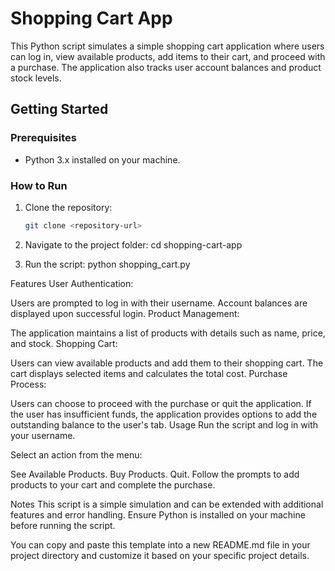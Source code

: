 # Shopping Cart App

This Python script simulates a simple shopping cart application where users can log in, view available products, add items to their cart, and proceed with a purchase. The application also tracks user account balances and product stock levels.

## Getting Started

### Prerequisites

- Python 3.x installed on your machine.

### How to Run

1. Clone the repository:

   ```bash
   git clone <repository-url>
2. Navigate to the project folder:
cd shopping-cart-app

3. Run the script:
python shopping_cart.py

Features
User Authentication:

Users are prompted to log in with their username.
Account balances are displayed upon successful login.
Product Management:

The application maintains a list of products with details such as name, price, and stock.
Shopping Cart:

Users can view available products and add them to their shopping cart.
The cart displays selected items and calculates the total cost.
Purchase Process:

Users can choose to proceed with the purchase or quit the application.
If the user has insufficient funds, the application provides options to add the outstanding balance to the user's tab.
Usage
Run the script and log in with your username.

Select an action from the menu:

See Available Products.
Buy Products.
Quit.
Follow the prompts to add products to your cart and complete the purchase.

Notes
This script is a simple simulation and can be extended with additional features and error handling.
Ensure Python is installed on your machine before running the script.


You can copy and paste this template into a new README.md file in your project directory and customize it based on your specific project details.








